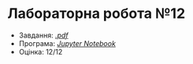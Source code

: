 # Лабораторна робота №12

- Завдання: [*.pdf*](./Task.pdf)
- Програма: [*Jupyter Notebook*](./src/Task.ipynb)
- Оцінка: 12/12
